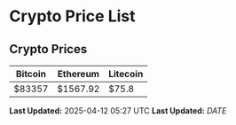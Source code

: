 # Crypto Price List

## Crypto Prices
| Bitcoin | Ethereum | Litecoin |
| ------- | -------- | -------- |
| $83357 | $1567.92 | $75.8 |
**Last Updated:** 2025-04-12 05:27 UTC
**Last Updated:** $DATE$
